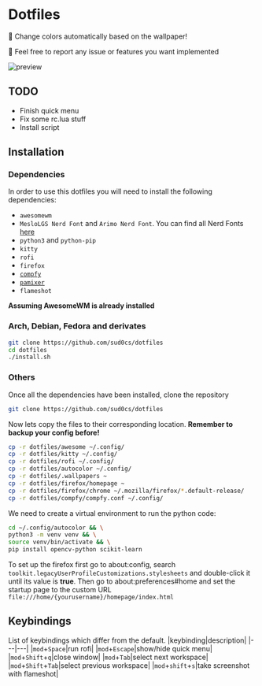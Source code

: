 # Dotfiles

🎨 Change colors automatically based on the wallpaper!

🚩 Feel free to report any issue or features you want implemented


![preview](./resources/preview.png "Preview")

## TODO
- Finish quick menu
- Fix some rc.lua stuff
- Install script
## Installation
### Dependencies
In order to use this dotfiles you will need to install the following dependencies:
- `awesomewm`
- `MesloLGS Nerd Font` and `Arimo Nerd Font`. You can find all Nerd Fonts [here](https://www.nerdfonts.com/)
- `python3` and `python-pip`
- `kitty`
- `rofi`
- `firefox`
- [`compfy`](https://github.com/allusive-dev/compfy)
- [`pamixer`](https://github.com/cdemoulins/pamixer)
- `flameshot`

<b>Assuming AwesomeWM is already installed</b>

### Arch, Debian, Fedora and derivates

```bash
git clone https://github.com/sud0cs/dotfiles
cd dotfiles
./install.sh
```
### Others

Once all the dependencies have been installed, clone the repository

```bash
git clone https://github.com/sud0cs/dotfiles
```
Now lets copy the files to their corresponding location. <b> Remember to backup your config before!</b>

```bash
cp -r dotfiles/awesome ~/.config/
cp -r dotfiles/kitty ~/.config/
cp -r dotfiles/rofi ~/.config/
cp -r dotfiles/autocolor ~/.config/
cp -r dotfiles/.wallpapers ~
cp -r dotfiles/firefox/homepage ~
cp -r dotfiles/firefox/chrome ~/.mozilla/firefox/*.default-release/
cp -r dotfiles/compfy/compfy.conf ~/.config/
```

We need to create a virtual environment to run the python code:

```bash
cd ~/.config/autocolor && \
python3 -m venv venv && \
source venv/bin/activate && \
pip install opencv-python scikit-learn
```

To set up the firefox first go to about:config, search `toolkit.legacyUserProfileCustomizations.stylesheets` and double-click it until its value is <b>true</b>. Then go to about:preferences#home and set the startup page to the custom URL `file:///home/{yourusername}/homepage/index.html`

## Keybindings
List of keybindings which differ from the default.
|keybinding|description|
|---|---|
|`mod`+`Space`|run rofi|
|`mod`+`Escape`|show/hide quick menu|
|`mod`+`Shift`+`q`|close window|
|`mod`+`Tab`|select next workspace|
|`mod`+`Shift`+`Tab`|select previous workspace|
|`mod`+`shift`+`s`|take screenshot with flameshot|

